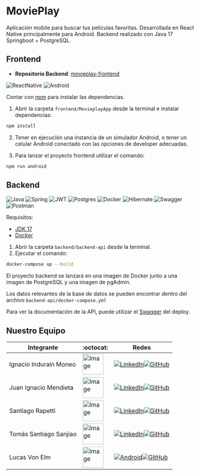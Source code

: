 # MoviePlay

Aplicación mobile para buscar tus películas favoritas. Desarrollada en React Native principalmente para Android. Backend realizado con Java 17 Springboot + PostgreSQL.

## Frontend

- **Repositorio Backend**: [movieplay-frontend](https://github.com/ignacind/movieplay-frontend)

![ReactNative](https://img.shields.io/badge/react_native-%2320232a.svg?style=for-the-badge&logo=react&logoColor=%2361DAFB)
![Android](https://img.shields.io/badge/Android-3DDC84?style=for-the-badge&logo=android&logoColor=white)

Contar con [npm](https://nodejs.org/en) para instalar las dependencias.

1. Abrir la carpeta `frontend/MovieplayApp` desde la terminal e instalar dependencias:

```bash
npm install
```

2. Tener en ejecución una instancia de un simulador Android, o tener un celular Android conectado con las opciones de developer adecuadas.

3. Para lanzar el proyecto frontend utilizar el comando:

```bash
npm run android
```

## Backend

![Java](https://img.shields.io/badge/java-%23ED8B00.svg?style=for-the-badge&logo=openjdk&logoColor=white)
![Spring](https://img.shields.io/badge/spring-%236DB33F.svg?style=for-the-badge&logo=spring&logoColor=white)
![JWT](https://img.shields.io/badge/JWT-black?style=for-the-badge&logo=JSON%20web%20tokens)
![Postgres](https://img.shields.io/badge/postgres-%23316192.svg?style=for-the-badge&logo=postgresql&logoColor=white)
![Docker](https://img.shields.io/badge/docker-%230db7ed.svg?style=for-the-badge&logo=docker&logoColor=white)
![Hibernate](https://img.shields.io/badge/Hibernate-59666C?style=for-the-badge&logo=Hibernate&logoColor=white)
![Swagger](https://img.shields.io/badge/-Swagger-%23Clojure?style=for-the-badge&logo=swagger&logoColor=white)
![Postman](https://img.shields.io/badge/Postman-FF6C37?style=for-the-badge&logo=postman&logoColor=white)

Requisitos:

- [JDK 17](https://www.oracle.com/java/technologies/javase/jdk17-archive-downloads.html)
- [Docker](https://www.docker.com/products/docker-desktop/)

1. Abrir la carpeta `backend/backend-api` desde la terminal.
2. Ejecutar el comando:

```bash
docker-compose up --build
```

El proyecto backend se lanzará en una imagen de Docker junto a una imagen de PostgreSQL y una imagen de pgAdmin.

Los datos relevantes de la base de datos se pueden encontrar dentro del archivo `backend-api/docker-compose.yml`

Para ver la documentación de la API, puede utilizar el [Swagger](https://movieplay-api.onrender.com/swagger-ui/index.html) del deploy.

## Nuestro Equipo

| Integrante             | :octocat:                                                                                                                                                                                                        | Redes                                                                                                                                                                                                                                                                                                                              |
| ---------------------- | ---------------------------------------------------------------------------------------------------------------------------------------------------------------------------------------------------------------- | ---------------------------------------------------------------------------------------------------------------------------------------------------------------------------------------------------------------------------------------------------------------------------------------------------------------------------------- |
| Ignacio Indurain Moneo | <img src="https://i.imgur.com/lSGOyvY.jpeg" alt="Image" width="56vw">                                                                                                                                            | [![LinkedIn](https://img.shields.io/badge/linkedin-%230077B5.svg?style=for-the-badge&logo=linkedin&logoColor=white)](https://www.linkedin.com/in/ignacio-indurain-moneo/)[![GitHub](https://img.shields.io/badge/github-%23121011.svg?style=for-the-badge&logo=github&logoColor=white)](https://github.com/Nacho-93)               |
| Juan Ignacio Mendieta  | <img src="https://media.licdn.com/dms/image/D4D03AQHSnpjv8xZRzw/profile-displayphoto-shrink_800_800/0/1673963580446?e=1722470400&v=beta&t=VF0BPGFVAaYBDr7HT-M6vO0GdoTm-_t6SsqTLdPFCp8" alt="Image" width="56vw"> | [![LinkedIn](https://img.shields.io/badge/linkedin-%230077B5.svg?style=for-the-badge&logo=linkedin&logoColor=white)](https://www.linkedin.com/in/juan-ignacio-mendieta/)[![GitHub](https://img.shields.io/badge/github-%23121011.svg?style=for-the-badge&logo=github&logoColor=white)](https://github.com/JuanxIG)                 |
| Santiago Rapetti       | <img src="https://media.licdn.com/dms/image/D4D03AQFaPnxMjtrmqg/profile-displayphoto-shrink_400_400/0/1693871652713?e=1722470400&v=beta&t=veSc4n-rVlmLSOMQuvS315KIjUs2xngnFBdNFGu_T1s" alt="Image" width="56vw"> | [![LinkedIn](https://img.shields.io/badge/linkedin-%230077B5.svg?style=for-the-badge&logo=linkedin&logoColor=white)](https://www.linkedin.com/in/santiago-rapetti-728b5222a/)[![GitHub](https://img.shields.io/badge/github-%23121011.svg?style=for-the-badge&logo=github&logoColor=white)](https://github.com/SantiRapetti)       |
| Tomás Santiago Sanjiao | <img src="https://media.licdn.com/dms/image/D4D03AQE_INKAFFuZXw/profile-displayphoto-shrink_400_400/0/1678295403019?e=1722470400&v=beta&t=nFAbi5xupJRO9bwF4WmQOgMMco51ORFA13fxjL8Ykp0" alt="Image" width="56vw"> | [![LinkedIn](https://img.shields.io/badge/linkedin-%230077B5.svg?style=for-the-badge&logo=linkedin&logoColor=white)](https://www.linkedin.com/in/tom%C3%A1s-santiago-sanjiao-ab060b231/)[![GitHub](https://img.shields.io/badge/github-%23121011.svg?style=for-the-badge&logo=github&logoColor=white)](https://github.com/Tosa149) |
| Lucas Von Elm          | <img src="https://avatars.githubusercontent.com/u/70777709?v=4" alt="Image" width="56vw">                                                                                                                        | [![Android](https://img.shields.io/badge/linkedin-%230077B5.svg?style=for-the-badge&logo=linkedin&logoColor=white)](https://www.linkedin.com/in/lucasvonelm/)[![GitHub](https://img.shields.io/badge/github-%23121011.svg?style=for-the-badge&logo=github&logoColor=white)](https://github.com/xlucasve)                           |
